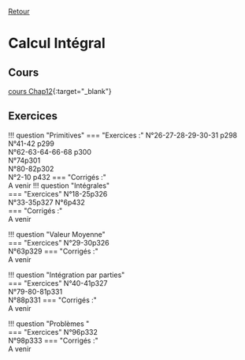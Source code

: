 [Retour](../../Chap.md)
# Calcul Intégral

    
## Cours 
[cours Chap12](./Cours-Chap12.pdf){:target="_blank"}  

## Exercices
!!! question "Primitives"
    === "Exercices :" 
         N°26-27-28-29-30-31 p298  
         N°41-42 p299  
         N°62-63-64-66-68 p300  
         N°74p301  
         N°80-82p302  
         N°2-10 p432
    === "Corrigés :"  
       A venir
!!! question "Intégrales"  
    === "Exercices"
        N°18-25p326  
        N°33-35p327
        N°6p432  
    === "Corrigés :"  
        A venir

!!! question "Valeur Moyenne"  
    === "Exercices"
        N°29-30p326  
        N°63p329
    === "Corrigés :"  
        A venir  
        
!!! question "Intégration par parties"  
    === "Exercices"
        N°40-41p327  
        N°79-80-81p331  
        N°88p331
    === "Corrigés :"  
        A venir


!!! question "Problèmes "  
    === "Exercices"
        N°96p332  
        N°98p333
    === "Corrigés :"  
        A venir
